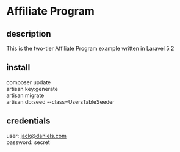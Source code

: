 # Affiliate Program

## description
This is the two-tier Affiliate Program example written in Laravel 5.2<br />

## install

composer update<br />
artisan key:generate<br />
artisan migrate<br />
artisan db:seed --class=UsersTableSeeder<br />

## credentials
user: jack@daniels.com <br />
password: secret